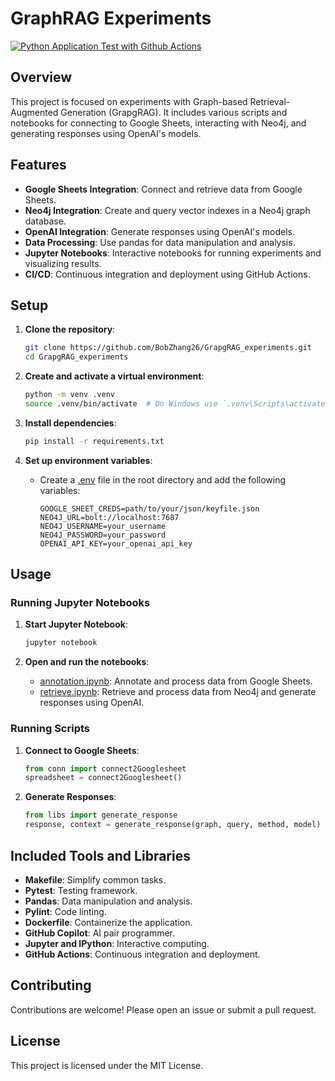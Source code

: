 # GraphRAG Experiments

[![Python Application Test with Github Actions](https://github.com/BobZhang26/Bob_PythonTemplate1/actions/workflows/cicd.yml/badge.svg)](https://github.com/BobZhang26/Bob_PythonTemplate1/actions/workflows/cicd.yml)

## Overview

This project is focused on experiments with Graph-based Retrieval-Augmented Generation (GrapgRAG). It includes various scripts and notebooks for connecting to Google Sheets, interacting with Neo4j, and generating responses using OpenAI's models.

## Features

- **Google Sheets Integration**: Connect and retrieve data from Google Sheets.
- **Neo4j Integration**: Create and query vector indexes in a Neo4j graph database.
- **OpenAI Integration**: Generate responses using OpenAI's models.
- **Data Processing**: Use pandas for data manipulation and analysis.
- **Jupyter Notebooks**: Interactive notebooks for running experiments and visualizing results.
- **CI/CD**: Continuous integration and deployment using GitHub Actions.

## Setup

1. **Clone the repository**:
    ```sh
    git clone https://github.com/BobZhang26/GrapgRAG_experiments.git
    cd GrapgRAG_experiments
    ```

2. **Create and activate a virtual environment**:
    ```sh
    python -m venv .venv
    source .venv/bin/activate  # On Windows use `.venv\Scripts\activate`
    ```

3. **Install dependencies**:
    ```sh
    pip install -r requirements.txt
    ```

4. **Set up environment variables**:
    - Create a [.env](http://_vscodecontentref_/0) file in the root directory and add the following variables:
        ```plaintext
        GOOGLE_SHEET_CREDS=path/to/your/json/keyfile.json
        NEO4J_URL=bolt://localhost:7687
        NEO4J_USERNAME=your_username
        NEO4J_PASSWORD=your_password
        OPENAI_API_KEY=your_openai_api_key
        ```

## Usage

### Running Jupyter Notebooks

1. **Start Jupyter Notebook**:
    ```sh
    jupyter notebook
    ```

2. **Open and run the notebooks**:
    - [annotation.ipynb](http://_vscodecontentref_/1): Annotate and process data from Google Sheets.
    - [retrieve.ipynb](http://_vscodecontentref_/2): Retrieve and process data from Neo4j and generate responses using OpenAI.

### Running Scripts

1. **Connect to Google Sheets**:
    ```python
    from conn import connect2Googlesheet
    spreadsheet = connect2Googlesheet()
    ```

2. **Generate Responses**:
    ```python
    from libs import generate_response
    response, context = generate_response(graph, query, method, model)
    ```

## Included Tools and Libraries

- **Makefile**: Simplify common tasks.
- **Pytest**: Testing framework.
- **Pandas**: Data manipulation and analysis.
- **Pylint**: Code linting.
- **Dockerfile**: Containerize the application.
- **GitHub Copilot**: AI pair programmer.
- **Jupyter and IPython**: Interactive computing.
- **GitHub Actions**: Continuous integration and deployment.

## Contributing

Contributions are welcome! Please open an issue or submit a pull request.

## License

This project is licensed under the MIT License.

